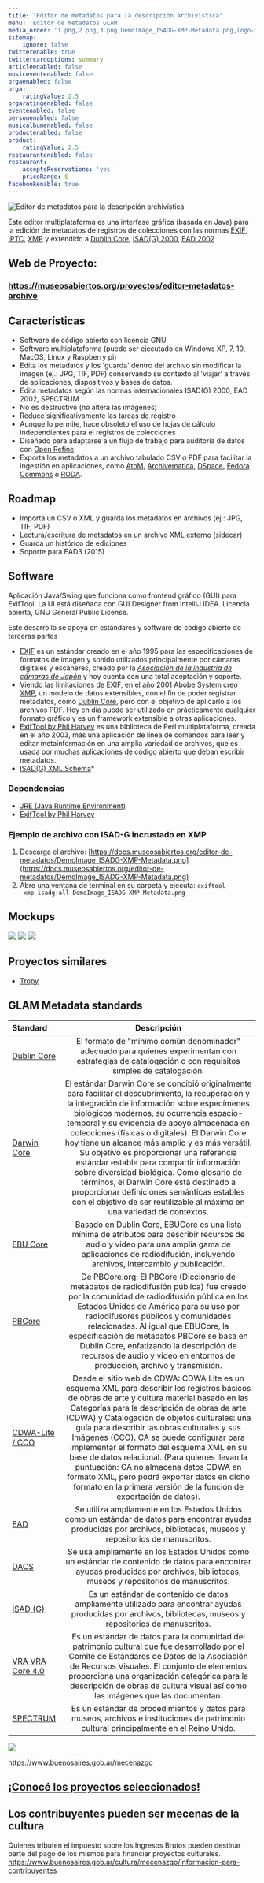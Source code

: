 ```yaml
---
title: 'Editor de metadatos para la descripción archivística'
menu: 'Editor de metadatos GLAM'
media_order: '1.png,2.png,3.png,DemoImage_ISADG-XMP-Metadata.png,logo-mecenazgo.jpg,logo-editor.png'
sitemap:
    ignore: false
twitterenable: true
twittercardoptions: summary
articleenabled: false
musiceventenabled: false
orgaenabled: false
orga:
    ratingValue: 2.5
orgaratingenabled: false
eventenabled: false
personenabled: false
musicalbumenabled: false
productenabled: false
product:
    ratingValue: 2.5
restaurantenabled: false
restaurant:
    acceptsReservations: 'yes'
    priceRange: $
facebookenable: true
---
```


![Editor de metadatos para la descripción archivística](logo-editor.png?resize=400,200) 

Este editor multiplataforma es una interfase gráfica (basada en Java) para la edición de metadatos de registros de colecciones con las normas [EXIF](https://es.wikipedia.org/wiki/Exchangeable_image_file_format), [IPTC](https://iptc.org/standards/photo-metadata/), [XMP](https://www.adobe.com/products/xmp.html) y extendido a [Dublin Core](https://dublincore.org/specifications/dublin-core/), [ISAD(G) 2000](https://www.ica.org/sites/default/files/CBPS_2000_Guidelines_ISAD%28G%29_Second-edition_EN.pdf), [EAD 2002](https://www.loc.gov/ead/index.html)


## Web de Proyecto: 
### https://museosabiertos.org/proyectos/editor-metadatos-archivo


## Características
* Software de código abierto con licencia GNU
* Software multiplataforma (puede ser ejecutado en Windows XP, 7, 10, MacOS, Linux y Raspberry pi)
* Edita los metadatos y los 'guarda' dentro del archivo sin modificar la imagen (ej.: JPG, TIF, PDF) conservando su contexto al 'viajar' a través de aplicaciones, dispositivos y bases de datos.
* Edita metadatos según las normas internacionales ISAD(G) 2000, EAD 2002, SPECTRUM
* No es destructivo (no altera las imágenes)
* Reduce significativamente las tareas de registro
* Aunque lo permite, hace obsoleto el uso de hojas de cálculo independientes para el registros de colecciones
* Diseñado para adaptarse a un flujo de trabajo para auditoría de datos con [Open Refine](https://openrefine.org/)
* Exporta los metadatos a un archivo tabulado CSV o PDF para facilitar la ingestión en aplicaciones, como [AtoM](https://accesstomemory.org/), [Archivematica](https://www.archivematica.org/), [DSpace](https://duraspace.org/dspace/), [Fedora Commons](https://duraspace.org/fedora/) o [RODA](https://roda-community.org/).

## Roadmap
* Importa un CSV o XML y guarda los metadatos en archivos (ej.: JPG, TIF, PDF) 
* Lectura/escritura de metadatos en un archivo XML externo (sidecar)
* Guarda un histórico de ediciones
* Soporte para EAD3 (2015)

## Software
Aplicación Java/Swing que funciona como frontend gráfico (GUI) para ExifTool. La UI está diseñada con GUI Designer from IntelliJ IDEA. Licencia abierta, GNU General Public License.

Este desarrollo se apoya en estándares y software de código abierto de terceras partes

* [EXIF](https://docs.fileformat.com/image/exif/) es un estándar creado en el año 1995 para las especificaciones de formatos de imagen y sonido utilizados principalmente por cámaras digitales y escáneres, creado por la [_Asociación de la industria de cámaras de Japón_](https://en.wikipedia.org/wiki/Japan_Electronic_Industries_Development_Association) y hoy cuenta con una total aceptación y soporte.
* Viendo las limitaciones de EXIF, en el año 2001 Abobe System creó [XMP](https://es.wikipedia.org/wiki/XMP), un modelo de datos extensibles, con el fin de poder registrar metadatos, como [Dublin Core](https://es.wikipedia.org/wiki/Dublin_Core), pero con el objetivo de aplicarlo a los archivos PDF. Hoy en día puede ser utilizado en prácticamente cualquier formato gráfico y es un framework extensible a otras aplicaciones.
* [ExifTool by Phil Harvey](https://exiftool.org/) es una biblioteca de Perl multiplataforma, creada en el año 2003, más una aplicación de línea de comandos para leer y editar metainformación en una amplia variedad de archivos, que es usada por muchas aplicaciones de código abierto que deban escribir metadatos.
* [ISAD(G) XML Schema](https://gist.github.com/anarchivist/826364)* 

### Dependencias
* [JRE (Java Runtime Environment)](https://adoptopenjdk.net/releases.html)
* [ExifTool by Phil Harvey](https://exiftool.org/) 

### Ejemplo de archivo con ISAD-G incrustado en XMP

1. Descarga el archivo: [https://docs.museosabiertos.org/editor-de-metadatos/DemoImage_ISADG-XMP-Metadata.png](https://docs.museosabiertos.org/editor-de-metadatos/DemoImage_ISADG-XMP-Metadata.png)
2. Abre una ventana de terminal en su carpeta y ejecuta:
<code>exiftool -xmp-isadg:all DemoImage_ISADG-XMP-Metadata.png</code>

## Mockups

![](1.png)
![](2.png)
![](3.png)

## Proyectos similares
* [Tropy](https://tropy.org/)

## GLAM Metadata standards

| Standard                        | Descripción                         | 
| :-------------------------- | :---------------------------: | 
| [Dublin Core](https://www.dublincore.org/) | El formato de "mínimo común denominador" adecuado para quienes experimentan con estrategias de catalogación o con requisitos simples de catalogación.|
|[Darwin Core](https://dwc.tdwg.org/) | El estándar Darwin Core se concibió originalmente para facilitar el descubrimiento, la recuperación y la integración de información sobre especímenes biológicos modernos, su ocurrencia espacio-temporal y su evidencia de apoyo almacenada en colecciones (físicas o digitales). El Darwin Core hoy tiene un alcance más amplio y es más versátil. Su objetivo es proporcionar una referencia estándar estable para compartir información sobre diversidad biológica. Como glosario de términos, el Darwin Core está destinado a proporcionar definiciones semánticas estables con el objetivo de ser reutilizable al máximo en una variedad de contextos.|
|[EBU Core](https://tech.ebu.ch/publications/tech3293) | Basado en Dublin Core, EBUCore es una lista mínima de atributos para describir recursos de audio y video para una amplia gama de aplicaciones de radiodifusión, incluyendo archivos, intercambio y publicación.|
|[PBCore](https://pbcore.org/) | De PBCore.org: El PBCore (Diccionario de metadatos de radiodifusión pública) fue creado por la comunidad de radiodifusión pública en los Estados Unidos de América para su uso por radiodifusores públicos y comunidades relacionadas. Al igual que EBUCore, la especificación de metadatos PBCore se basa en Dublin Core, enfatizando la descripción de recursos de audio y video en entornos de producción, archivo y transmisión.|
|[CDWA-Lite / CCO](https://www.getty.edu/research/publications/electronic_publications/cdwa/cdwalite.pdf) | Desde el sitio web de CDWA: CDWA Lite es un esquema XML para describir los registros básicos de obras de arte y cultura material basado en las Categorías para la descripción de obras de arte (CDWA) y Catalogación de objetos culturales: una guía para describir las obras culturales y sus Imágenes (CCO). CA se puede configurar para implementar el formato del esquema XML en su base de datos relacional. (Para quienes llevan la puntuación: CA no almacena datos CDWA en formato XML, pero podrá exportar datos en dicho formato en la primera versión de la función de exportación de datos).|
|[EAD](https://www.loc.gov/ead/) | Se utiliza ampliamente en los Estados Unidos como un estándar de datos para encontrar ayudas producidas por archivos, bibliotecas, museos y repositorios de manuscritos.|
|[DACS](https://www2.archivists.org/groups/technical-subcommittee-on-describing-archives-a-content-standard-dacs/describing-archives-a-content-standard-dacs-second-) |	Se usa ampliamente en los Estados Unidos como un estándar de contenido de datos para encontrar ayudas producidas por archivos, bibliotecas, museos y repositorios de manuscritos.|
|[ISAD (G)](http://www.ica.org/?lid=10207) |  Es un estándar de contenido de datos ampliamente utilizado para encontrar ayudas producidas por archivos, bibliotecas, museos y repositorios de manuscritos.|
|[VRA VRA Core 4.0](http://core.vraweb.org/) | Es un estándar de datos para la comunidad del patrimonio cultural que fue desarrollado por el Comité de Estándares de Datos de la Asociación de Recursos Visuales. El conjunto de elementos proporciona una organización categórica para la descripción de obras de cultura visual así como las imágenes que las documentan.|
|[SPECTRUM](https://collectionstrust.org.uk/spectrum/) |  Es un estándar de procedimientos y datos para museos, archivos e instituciones de patrimonio cultural principalmente en el Reino Unido.|


![](https://docs.museosabiertos.org/user/pages/02.editor-de-metadatos/logo-mecenazgo.jpg)

https://www.buenosaires.gob.ar/mecenazgo

## [¡Conocé los proyectos seleccionados!](https://www.buenosaires.gob.ar/cultura/mecenazgo/proyectosaprobados)

## Los contribuyentes pueden ser mecenas de la cultura
Quienes tributen el impuesto sobre los Ingresos Brutos pueden destinar parte del pago de los mismos para financiar proyectos culturales.
https://www.buenosaires.gob.ar/cultura/mecenazgo/informacion-para-contribuyentes


